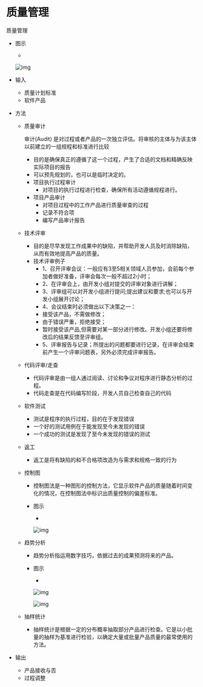 # 质量管理

质量管理

- 图示

  - 

    ![img](https://img1.zlogs.net/20/20200117222406.png)

- 输入

  - 质量计划标准
  - 软件产品

- 方法

  - 质量审计

     

    审计(Audit) 是对过程或者产品的一次独立评估。将审核的主体与为该主体以前建立的一组规程和标准进行比较

    - 目的是确保真正的遵循了这一个过程，产生了合适的文档和精确反映实际项目的报告
    - 可以预先规划的，也可以是临时决定的。
    - 项目执行过程审计
      - 对项目的执行过程进行检查，确保所有活动遵循规程进行。
    - 项目产品审计
      - 对项目过程中的工作产品进行质量审查的过程
      - 记录不符合项
      - 编写产品审计报告

  - 技术评审

    - 目的是尽早发现工作成果中的缺陷，并帮助开发人员及时消除缺陷，从而有效地提高产品的质量。
    - 技术评审例子
      - 1、召开评审会议：一般应有3至5相关领域人员参加，会前每个参加者做好准备，评审会每次一般不超过2小时；
      - 2、在评审会上，由开发小组对提交的评审对象进行讲解；
      - 3、评审组可以对开发小组进行提问;提出建议和要求;也可以与开发小组展开讨论；
      - 4、会议结束时必须做出以下决策之一：
      - 接受该产品，不需做修改；
      - 由于错误严重，拒绝接受；
      - 暂时接受该产品,但需要对某一部分进行修改。开发小组还要将修改后的结果反馈至评审组。
      - 5、评审报告与记录；所提出的问题都要进行记录，在评审会结束前产生一个评审问题表，另外必须完成评审报告。

  - 代码评审/走查

    - 代码评审是由一组人通过阅读、讨论和争议对程序进行静态分析的过程。
    - 代码走查是在代码编写阶段，开发人员自己检查自己的代码

  - 软件测试

    - 测试是程序的执行过程，目的在于发现错误
    - 一个好的测试用例在于能发现至今未发现的错误
    - 一个成功的测试是发现了至今未发现的错误的测试

  - 返工

    - 返工是将有缺陷的和不合格项改造为与需求和规格一致的行为 

  - 控制图

    - 控制图法是一种图形的控制方法，它显示软件产品的质量随着时间变化的情况，在控制图法中标识出质量控制的偏差标准。

    - 图示

      -  

        ![img](https://img1.zlogs.net/20/20200117222407.png)

  - 趋势分析

    - 趋势分析指运用数字技巧，依据过去的成果预测将来的产品。

    - 图示

      - 

        ![img](https://img1.zlogs.net/20/20200117222408.png)

        ![img](https://img1.zlogs.net/20/20200117222409.png)

  - 抽样统计

    - 抽样统计是根据一定的分布概率抽取部分产品进行检查。它是以小批量的抽样为基准进行检验，以确定大量或批量产品质量的最常使用的方法。 

- 输出

  - 产品接收与否
  - 过程调整